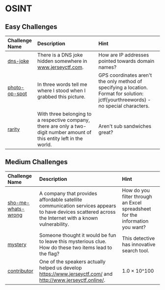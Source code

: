 # OSINT

## Easy Challenges
| Challenge Name  | Description | Hint
|:-- | :-- | :---
| [dns-joke](dns-joke) | There is a DNS joke hidden somewhere in www.jerseyctf.com. | How are IP addresses pointed towards domain names?
| [photo-op-spot](photo-op-spot) |In three words tell me where I stood when I grabbed this picture.  |GPS coordinates aren't the only method of specifying a location. Format for solution: jctf{yourthreewords}  - no special characters.
| [rarity](rarity) | With three belonging to a respective company, there are only a two-digit number amount of this entity left in the world. | Aren't sub sandwiches great?

## Medium Challenges
| Challenge Name  | Description | Hint
|:-- | :-- | :---
| [sho-me-whats-wrong](sho-me-whats-wrong) | A company that provides affordable satellite communication services appears to have devices scattered across the Internet with a known vulnerability. | How do you filter through an Excel spreadsheet for the information you want? 
| [mystery](mystery) | Someone thought it would be fun to leave this mysterious clue. How do these two items lead to the flag? | This detective has innovative search tool.
| [contributor](contributor) | One of the speakers actually helped us develop https://www.jerseyctf.com/ and http://www.jerseyctf.online/. | 1.0 × 10^100
